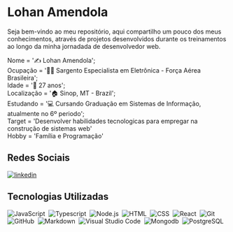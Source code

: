   # Lohan Amendola

 Seja bem-vindo ao meu repositório, aqui compartilho um pouco dos meus conhecimentos, através de projetos desenvolvidos durante os treinamentos ao longo da minha jornadada de desenvolvedor web. 
    
  Nome                    = '✍️ Lohan Amendola';</br>
  Ocupação                = '👨‍🏫 Sargento Especialista em Eletrônica - Força Aérea Brasileira';</br>
  Idade                   = '👱‍ 27 anos'; </br>
  Localização             = '🏠 Sinop, MT - Brazil';                                                                    
  Estudando               = '💻 Cursando Graduação em Sistemas de Informação, atualmente no 6º periodo';</br>
  Target                  = 'Desenvolver habilidades tecnologicas para empregar na construção de sistemas web'</br>
  Hobby                   = 'Família e Programação'</br> 
 
 ## Redes Sociais
 
<a href="https://www.linkedin.com/in/lohan-amendola-a09b93154/" target="_blank"><img align="center" src="https://img.shields.io/badge/-Lohan Amendola-05122A?style=flat&logo=linkedin" alt="linkedin"/></a>
 
 ## Tecnologias Utilizadas
![JavaScript](https://img.shields.io/badge/-JavaScript-05122A?style=flat&logo=javascript)&nbsp;
![Typescript](https://img.shields.io/badge/-Typescript-05122A?style=flat&logo=typescript)&nbsp;
![Node.js](https://img.shields.io/badge/-Node.js-05122A?style=flat&logo=node.js)&nbsp;
![HTML](https://img.shields.io/badge/-HTML-05122A?style=flat&logo=HTML5)&nbsp;
![CSS](https://img.shields.io/badge/-CSS-05122A?style=flat&logo=CSS3&logoColor=1572B6)&nbsp;
![React](https://img.shields.io/badge/-React-05122A?style=flat&logo=react)&nbsp;
![Git](https://img.shields.io/badge/-Git-05122A?style=flat&logo=git)&nbsp;
![GitHub](https://img.shields.io/badge/-GitHub-05122A?style=flat&logo=github)&nbsp;
![Markdown](https://img.shields.io/badge/-Markdown-05122A?style=flat&logo=markdown)&nbsp;
![Visual Studio Code](https://img.shields.io/badge/-Visual%20Studio%20Code-05122A?style=flat&logo=visual-studio-code&logoColor=007ACC)&nbsp;
![Mongodb](https://img.shields.io/badge/-MongoDB-05122A?style=flat&logo=mongodb)&nbsp;
![PostgreSQL](https://img.shields.io/badge/-PostgreSQL-05122A?style=flat&logo=postgresql)&nbsp;
  

<!---
lohanmattos/lohanmattos is a ✨ special ✨ repository because its `README.md` (this file) appears on your GitHub profile.
You can click the Preview link to take a look at your changes.
--->


